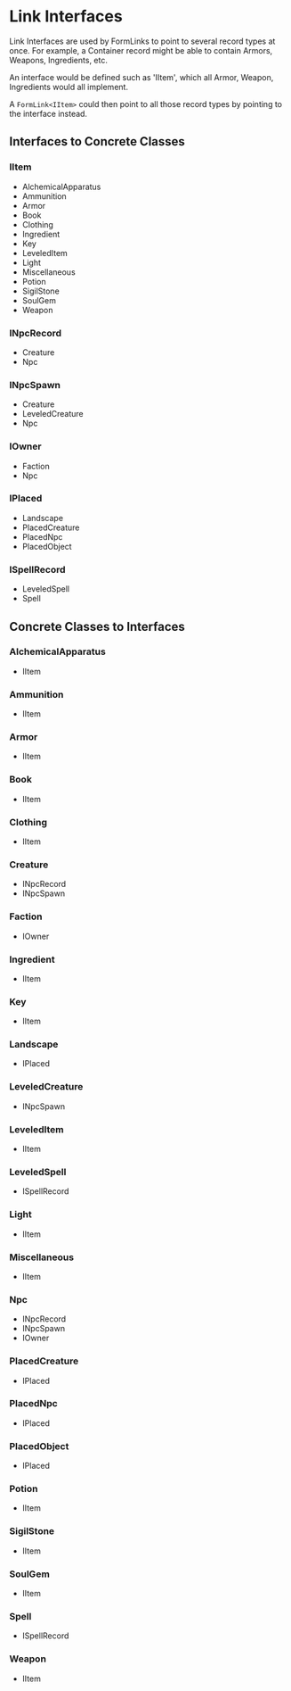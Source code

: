 # Link Interfaces
Link Interfaces are used by FormLinks to point to several record types at once.  For example, a Container record might be able to contain Armors, Weapons, Ingredients, etc.

An interface would be defined such as 'IItem', which all Armor, Weapon, Ingredients would all implement.

A `FormLink<IItem>` could then point to all those record types by pointing to the interface instead.
## Interfaces to Concrete Classes
### IItem
- AlchemicalApparatus
- Ammunition
- Armor
- Book
- Clothing
- Ingredient
- Key
- LeveledItem
- Light
- Miscellaneous
- Potion
- SigilStone
- SoulGem
- Weapon
### INpcRecord
- Creature
- Npc
### INpcSpawn
- Creature
- LeveledCreature
- Npc
### IOwner
- Faction
- Npc
### IPlaced
- Landscape
- PlacedCreature
- PlacedNpc
- PlacedObject
### ISpellRecord
- LeveledSpell
- Spell
## Concrete Classes to Interfaces
### AlchemicalApparatus
- IItem
### Ammunition
- IItem
### Armor
- IItem
### Book
- IItem
### Clothing
- IItem
### Creature
- INpcRecord
- INpcSpawn
### Faction
- IOwner
### Ingredient
- IItem
### Key
- IItem
### Landscape
- IPlaced
### LeveledCreature
- INpcSpawn
### LeveledItem
- IItem
### LeveledSpell
- ISpellRecord
### Light
- IItem
### Miscellaneous
- IItem
### Npc
- INpcRecord
- INpcSpawn
- IOwner
### PlacedCreature
- IPlaced
### PlacedNpc
- IPlaced
### PlacedObject
- IPlaced
### Potion
- IItem
### SigilStone
- IItem
### SoulGem
- IItem
### Spell
- ISpellRecord
### Weapon
- IItem
